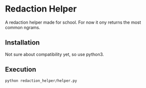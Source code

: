 # Redaction Helper
A redaction helper made for school.
For now it ony returns the most common ngrams.

## Installation
Not sure about compatibility yet, so use python3.

## Execution
```bash
python redaction_helper/helper.py
```
